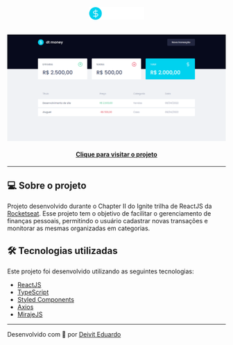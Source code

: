 <div align="center">
  <img src="src/assets/logo.svg" width="25%" alt="dt money">
</div>

<br>

![Resultado final do projeto](.github/preview.png)

<h4 align="center"><a href="https://dtmoney-sampaiocode.vercel.app">Clique para visitar o projeto</a></h4>

---

## 💻 Sobre o projeto

Projeto desenvolvido durante o Chapter II do Ignite trilha de ReactJS da [Rocketseat](https://www.rocketseat.com.br/). Esse projeto tem o objetivo de facilitar o gerenciamento de finanças pessoais, permitindo o usuário cadastrar novas transações e monitorar as mesmas organizadas em categorias.

## 🛠️ Tecnologias utilizadas

Este projeto foi desenvolvido utilizando as seguintes tecnologias:

- [ReactJS](https://reactjs.org/)
- [TypeScript](https://www.typescriptlang.org/)
- [Styled Components](https://styled-components.com/)
- [Axios](https://github.com/axios/axios)
- [MirajeJS](https://miragejs.com/)
  
---

Desenvolvido com 💙 por [Deivit Eduardo](https://github.com/sampaiocode)
